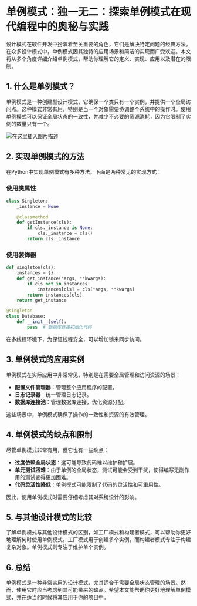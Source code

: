 # 单例模式：独一无二：探索单例模式在现代编程中的奥秘与实践

设计模式在软件开发中扮演着至关重要的角色，它们是解决特定问题的经典方法。在众多设计模式中，单例模式因其独特的应用场景和简洁的实现而广受欢迎。本文将从多个角度详细介绍单例模式，帮助你理解它的定义、实现、应用以及潜在的限制。

## 1. 什么是单例模式？

单例模式是一种创建型设计模式，它确保一个类只有一个实例，并提供一个全局访问点。这种模式非常有用，特别是当一个对象需要协调整个系统中的操作时。使用单例模式可以保证全局状态的一致性，并减少不必要的资源消耗，因为它限制了实例的数量只有一个。

![在这里插入图片描述](https://img-blog.csdnimg.cn/direct/180632f6a628422a9dfa46a00feb431e.webp#pic_center)

## 2. 实现单例模式的方法

在Python中实现单例模式有多种方法。下面是两种常见的实现方式：

### 使用类属性

```python
class Singleton:
    _instance = None

    @classmethod
    def getInstance(cls):
        if cls._instance is None:
            cls._instance = cls()
        return cls._instance
```

### 使用装饰器

```python
def singleton(cls):
    instances = {}
    def get_instance(*args, **kwargs):
        if cls not in instances:
            instances[cls] = cls(*args, **kwargs)
        return instances[cls]
    return get_instance

@singleton
class Database:
    def __init__(self):
        pass  # 数据库连接初始化代码
```

在多线程环境下，为保证线程安全，可以增加锁来同步访问。

## 3. 单例模式的应用实例

单例模式在实际应用中非常常见，特别是在需要全局管理和访问资源的场景：

- **配置文件管理器**：管理整个应用程序的配置。
- **日志记录器**：统一管理日志记录。
- **数据库连接池**：管理数据库连接，优化资源分配。

这些场景中，单例模式确保了操作的一致性和资源的有效管理。

## 4. 单例模式的缺点和限制

尽管单例模式非常有用，但它也有一些缺点：

- **过度依赖全局状态**：这可能导致代码难以维护和扩展。
- **单元测试困难**：由于单例的全局状态，测试可能会受到干扰，使得编写无副作用的测试变得更加困难。
- **代码灵活性降低**：单例模式可能限制了代码的灵活性和可重用性。

因此，使用单例模式时需要仔细考虑其对系统设计的影响。

## 5. 与其他设计模式的比较

了解单例模式与其他设计模式的区别，如工厂模式和构建者模式，可以帮助你更好地理解何时使用单例模式。工厂模式用于创建多个实例，而构建者模式专注于构建复杂对象。单例模式则专注于维护单个实例。

## 6. 总结

单例模式是一种非常实用的设计模式，尤其适合于需要全局状态管理的场景。然而，使用它时应当考虑到其可能带来的缺点。希望本文能帮助你更好地理解单例模式，并在适当的时候将其应用于你的项目中。
